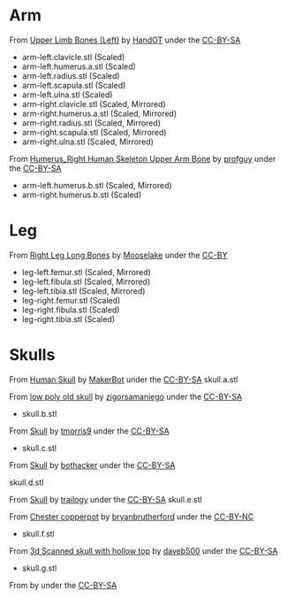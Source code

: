 
# Arm

From [Upper Limb Bones (Left)](https://www.thingiverse.com/thing:1352085) by [HandOT](https://www.thingiverse.com/HandOT/about) under the [CC-BY-SA](https://creativecommons.org/licenses/by-sa/3.0/)

* arm-left.clavicle.stl (Scaled)
* arm-left.humerus.a.stl (Scaled)
* arm-left.radius.stl (Scaled)
* arm-left.scapula.stl (Scaled)
* arm-left.ulna.stl (Scaled)
* arm-right.clavicle.stl (Scaled, Mirrored)
* arm-right.humerus.a.stl (Scaled, Mirrored)
* arm-right.radius.stl (Scaled, Mirrored)
* arm-right.scapula.stl (Scaled, Mirrored)
* arm-right.ulna.stl (Scaled, Mirrored)

From [Humerus_Right Human Skeleton Upper Arm Bone](https://www.thingiverse.com/thing:367268) by [profguy](https://www.thingiverse.com/profguy/about) under the [CC-BY-SA](https://creativecommons.org/licenses/by-sa/3.0/)
* arm-left.humerus.b.stl (Scaled, Mirrored)
* arm-right.humerus.b.stl (Scaled)

# Leg

From [Right Leg Long Bones](https://www.thingiverse.com/thing:157696) by [Mooselake](https://www.thingiverse.com/Mooselake/about) under the [CC-BY](https://creativecommons.org/licenses/by/3.0/)

* leg-left.femur.stl (Scaled, Mirrored)
* leg-left.fibula.stl (Scaled, Mirrored)
* leg-left.tibia.stl (Scaled, Mirrored)
* leg-right.femur.stl (Scaled)
* leg-right.fibula.stl (Scaled)
* leg-right.tibia.stl (Scaled)

# Skulls

From [Human Skull](https://www.thingiverse.com/thing:622390) by [MakerBot](https://www.thingiverse.com/MakerBot/about) under the [CC-BY-SA](https://creativecommons.org/licenses/by-sa/3.0/)
skull.a.stl

From [low poly old skull](https://www.thingiverse.com/thing:460567) by [zigorsamaniego](https://www.thingiverse.com/zigorsamaniego/about) under the [CC-BY-SA](https://creativecommons.org/licenses/by-sa/3.0/)

* skull.b.stl

From [Skull](https://www.thingiverse.com/thing:74168) by [tmorris9](https://www.thingiverse.com/tmorris9/about) under the [CC-BY-SA](https://creativecommons.org/licenses/by/3.0/)

* skull.c.stl

From [Skull](https://www.thingiverse.com/thing:3400) by [bothacker](https://www.thingiverse.com/bothacker/about) under the [CC-BY-SA](https://creativecommons.org/licenses/by-sa/3.0/)

skull.d.stl

From [Skull](https://www.thingiverse.com/thing:518109) by [trailogy](https://www.thingiverse.com/trailogy/about) under the [CC-BY-SA](https://creativecommons.org/licenses/by-sa/3.0/)
skull.e.stl

From [Chester copperpot](https://www.thingiverse.com/thing:2567) by [bryanbrutherford](https://www.thingiverse.com/bryanbrutherford/about) under the [CC-BY-NC](https://creativecommons.org/licenses/by-nc/3.0/)

* skull.f.stl

From [3d Scanned skull with hollow top](https://www.thingiverse.com/thing:466226) by [daveb500](https://www.thingiverse.com/daveb500/about) under the [CC-BY-SA](https://creativecommons.org/licenses/by-sa/3.0/)

* skull.g.stl

From []() by []() under the [CC-BY-SA](https://creativecommons.org/licenses/by-sa/3.0/)
